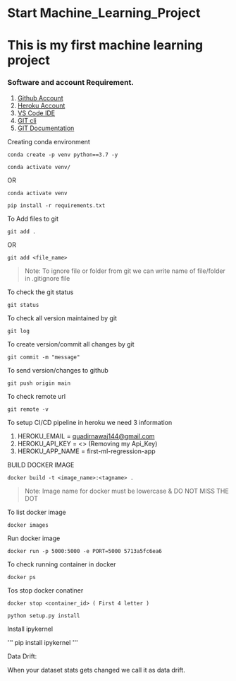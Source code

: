 # Start Machine_Learning_Project
# This is my first machine learning project

### Software and account Requirement.

1. [Github Account](https://github.com)
2. [Heroku Account](https://dashboard.heroku.com/login)
3. [VS Code IDE](https://code.visualstudio.com/download)
4. [GIT cli](https://git-scm.com/downloads)
5. [GIT Documentation](https://git-scm.com/docs/gittutorial)

Creating conda environment
```
conda create -p venv python==3.7 -y
```

```
conda activate venv/
```
OR
```
conda activate venv
```

```
pip install -r requirements.txt
```


To Add files to git
```
git add .
```

OR

```
git add <file_name>
```

> Note: To ignore file or folder from git we can write name of file/folder in .gitignore file


To check the git status
```
git status
```

To check all version maintained by git
```
git log
```

To create version/commit all changes by git
```
git commit -m "message"
```

To send version/changes to github
```
git push origin main
```

To check remote url
```
git remote -v
```

To setup CI/CD pipeline in heroku we need 3 information
1. HEROKU_EMAIL = quadirnawaj144@gmail.com
2. HEROKU_API_KEY = <> (Removing my Api_Key)
3. HEROKU_APP_NAME = first-ml-regression-app


BUILD DOCKER IMAGE
```
docker build -t <image_name>:<tagname> .
```
> Note: Image name for docker must be lowercase & DO NOT MISS THE DOT


To list docker image
```
docker images
```

Run docker image
```
docker run -p 5000:5000 -e PORT=5000 5713a5fc6ea6
```

To check running container in docker
```
docker ps
```

Tos stop docker conatiner
```
docker stop <container_id> ( First 4 letter )
```


```
python setup.py install
```

Install ipykernel

'''
pip install ipykernel
'''

Data Drift:

When your dataset stats gets changed we call it as data drift.